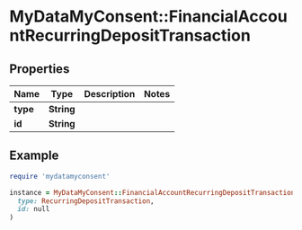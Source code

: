 # MyDataMyConsent::FinancialAccountRecurringDepositTransaction

## Properties

| Name | Type | Description | Notes |
| ---- | ---- | ----------- | ----- |
| **type** | **String** |  |  |
| **id** | **String** |  |  |

## Example

```ruby
require 'mydatamyconsent'

instance = MyDataMyConsent::FinancialAccountRecurringDepositTransaction.new(
  type: RecurringDepositTransaction,
  id: null
)
```

